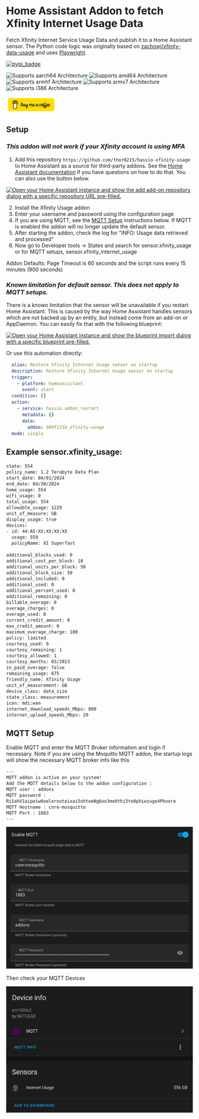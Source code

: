 # Home Assistant Addon to fetch Xfinity Internet Usage Data

Fetch Xfinity Internet Service Usage Data and publish it to a Home Assistant sensor. The Python code logic was originally based on [zachowj/xfinity-data-usage](https://github.com/zachowj/xfinity-data-usage) and uses [Playwright](https://playwright.dev/python/).

[![pypi_badge](https://img.shields.io/pypi/v/playwright.svg)](https://pypi.python.org/pypi/playwright)

![Supports aarch64 Architecture][aarch64-shield]
![Supports amd64 Architecture][amd64-shield]
![Supports armhf Architecture][armhf-shield]
![Supports armv7 Architecture][armv7-shield]
![Supports i386 Architecture][i386-shield]

[<img src="images/bmc-button.svg" width=125 style="margin: 5px"/>](https://www.buymeacoffee.com/thor0215)

## Setup

### ***This addon will not work if your Xfinity account is using MFA***

1. Add this repository `https://github.com/thor0215/hassio-xfinity-usage` to Home Assistant as a source for third-party addons. See the [Home Assistant documentation](https://www.home-assistant.io/common-tasks/os#installing-third-party-add-ons) if you have questions on how to do that. You can also use the button below.

[![Open your Home Assistant instance and show the add add-on repository dialog with a specific repository URL pre-filled.](https://my.home-assistant.io/badges/supervisor_add_addon_repository.svg)](https://my.home-assistant.io/redirect/supervisor_add_addon_repository/?repository_url=https://github.com/thor0215/hassio-xfinity-usage/)

2. Install the Xfinity Usage addon
3. Enter your username and password using the configuration page
4. If you are using MQTT, see the [MQTT Setup](#mqtt-setup) instructions below. If MQTT is enabled the addon will no longer update the default sensor.
5. After starting the addon, check the log for "INFO: Usage data retrieved and processed"
6. Now go to Developer tools -> States and search for sensor.xfinity_usage or for MQTT setups, sensor.xfinity_internet_usage

Addon Defaults: Page Timeout is 60 seconds and the script runs every 15 minutes (900 seconds)

### ***Known limitation for default sensor. This does not apply to MQTT setups.***

There is a known limitation that the sensor will be unavailable if you restart Home Assistant. This is caused by the way Home Assistant handles sensors which are not backed up by an entity, but instead come from an add-on or AppDaemon. You can easily fix that with the following blueprint:

[![Open your Home Assistant instance and show the blueprint import dialog with a specific blueprint pre-filled.](https://my.home-assistant.io/badges/blueprint_import.svg)](https://my.home-assistant.io/redirect/blueprint_import/?blueprint_url=https://github.com/thor0215/hassio-xfinity-usage/blob/main/blueprints/restore_xfinity_internet_usage_sensor.yaml)

Or use this automation directly:

```yaml
  alias: Restore Xfinity Internet Usage sensor on startup
  description: Restore Xfinity Internet Usage sensor on startup
  trigger:
    - platform: homeassistant
      event: start
  condition: []
  action:
    - service: hassio.addon_restart
      metadata: {}
      data:
        addon: 989f231b_xfinity-usage
  mode: single
```

## Example sensor.xfinity_usage:

```
state: 554
policy_name: 1.2 Terabyte Data Plan
start_date: 04/01/2024
end_date: 04/30/2024
home_usage: 554
wifi_usage: 0
total_usage: 554
allowable_usage: 1229
unit_of_measure: GB
display_usage: true
devices:
- id: 44:A5:XX:XX:XX:XX
  usage: 559
  policyName: XI Superfast

additional_blocks_used: 0
additional_cost_per_block: 10
additional_units_per_block: 50
additional_block_size: 50
additional_included: 0
additional_used: 0
additional_percent_used: 0
additional_remaining: 0
billable_overage: 0
overage_charges: 0
overage_used: 0
current_credit_amount: 0
max_credit_amount: 0
maximum_overage_charge: 100
policy: limited
courtesy_used: 0
courtesy_remaining: 1
courtesy_allowed: 1
courtesy_months: 03/2023
in_paid_overage: false
remaining_usage: 675
friendly_name: Xfinity Usage
unit_of_measurement: GB
device_class: data_size
state_class: measurement
icon: mdi:wan
internet_download_speeds_Mbps: 800
internet_upload_speeds_Mbps: 20
```

## MQTT Setup

Enable MQTT and enter the MQTT Broker information and login if necessary. Note if you are using the Moquitto MQTT addon, the startup logs will show the necessary MQTT broker info like this

```text
---
MQTT addon is active on your system!
Add the MQTT details below to the addon configuration :
MQTT user : addons
MQTT password : Ri5ahV1aipeiw0aelerooteixai5ohtoeNg6oo3mo0thi5te0phiezuge4Phoore
MQTT Hostname : core-mosquitto
MQTT Port : 1883
---
```

![Enable MQTT](./images/mqtt_enable_service.png)

Then check your MQTT Devices

![MQTT Device](./images/mqtt_device.png)

[aarch64-shield]: https://img.shields.io/badge/aarch64-yes-green.svg
[amd64-shield]: https://img.shields.io/badge/amd64-yes-green.svg
[armhf-shield]: https://img.shields.io/badge/armhf-no-red.svg
[armv7-shield]: https://img.shields.io/badge/armv7-yes-green.svg
[i386-shield]: https://img.shields.io/badge/i386-no-red.svg
[releases]: https://github.com/thor0215/hassio-xfinity-usage/releases
